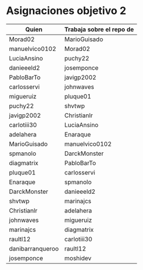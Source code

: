 # Asignaciones objetivo 2

| Quien          | Trabaja sobre el repo de |
|----------------|---------------------|
| Morad02        | MarioGuisado        |
| manuelvico0102| Morad02          |
| LuciaAnsino          |puchy22 |
| danieeeld2 | josemponce |
| PabloBarTo | javigp2002 |
| carlosservi | johnwaves |
| migueruiz | pluque01 |
| puchy22 | shvtwp |
| javigp2002 | Christianlr |
| carlotiii30 | LuciaAnsino |
| adelahera | Enaraque |
| MarioGuisado | manuelvico0102|
| spmanolo | DarckMonster |
| diagmatrix | PabloBarTo |
| pluque01 | carlosservi |
| Enaraque | spmanolo |
| DarckMonster | danieeeld2 |
| shvtwp | marinajcs |
| Christianlr | adelahera |
| johnwaves | migueruiz |
| marinajcs | diagmatrix |
| raultl12  | carlotiii30 |
| danibarranqueroo | raultl12 |
| josemponce | moshidev |
